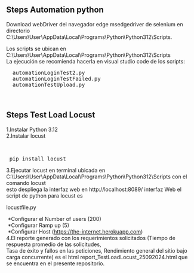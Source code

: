 <div class="markdown-heading" dir="auto">
<h2 class="heading-element" dir="auto" tabindex="-1"><strong>Steps Automation python</strong></h2>
<a id="user-content-instalaci&oacute;n" class="anchor" href="https://github.com/joseluisgs/testing-js-cypress#instalaci%C3%B3n" aria-label="Permalink: Instalaci&oacute;n"></a></div>
<p dir="auto">Download webDriver del navegador edge msedgedriver de selenium en directorio C:\Users\User\AppData\Local\Programs\Python\Python312\Scripts.</p>
<p dir="auto">Los scripts se ubican en C:\Users\User\AppData\Local\Programs\Python\Python312\Scripts<br />La ejecuci&oacute;n se recomienda hacerla en visual studio code de los scripts:</p>
<div class="highlight highlight-source-shell notranslate position-relative overflow-auto" dir="auto">
<pre>  automationLoginTest2.py<br />&nbsp; automationLoginTestFailed.py<br />&nbsp; automationTestUpload.py</pre>
</div>
<p dir="auto">&nbsp;</p>
<div class="markdown-heading" dir="auto">
<h2 class="heading-element" dir="auto" tabindex="-1"><strong>Steps Test Load Locust</strong></h2>
<a id="user-content-ejecutando-cypress" class="anchor" href="https://github.com/joseluisgs/testing-js-cypress#ejecutando-cypress" aria-label="Permalink: Ejecutando Cypress"></a></div>
<p dir="auto">1.Instalar Python 3.12<br />2.Instalar locust</p>
<div class="highlight highlight-source-shell notranslate position-relative overflow-auto" dir="auto">
<div class="zeroclipboard-container">&nbsp;</div>
</div>
<div class="highlight highlight-source-shell notranslate position-relative overflow-auto" dir="auto">
<pre>&nbsp;pip install locust</pre>
<p>3.Ejecutar locust en terminal ubicada en C:\Users\User\AppData\Local\Programs\Python\Python312\Scripts con el comando locust<br />esto despliega la interfaz web en http://localhost:8089/ interfaz Web el script de python para locust es</p>
<p>locustfile.py</p>
<p>&nbsp;*Configurar el Number of users (200)<br />&nbsp;*Configurar Ramp up (5)<br />&nbsp;*Configurar Host (<a href="https://the-internet.herokuapp.com/" rel="nofollow">https://the-internet.herokuapp.com</a>)<br />4.El reporte generado con los requerimientos solicitados (Tiempo de respuesta promedio de las solicitudes,<br />Tasa de &eacute;xito y fallos en las peticiones, Rendimiento general del sitio bajo carga concurrente) es el html report_TestLoadLocust_25092024.html que se encuentra en el presente repositorio.</p>
<p dir="auto">&nbsp;</p>
</div>

